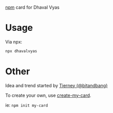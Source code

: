 [npm] card for Dhaval Vyas

# Usage

Via npx:

```bash
npx dhavalvyas
```

# Other

Idea and trend started by [Tierney (@bitandbang)]

To create your own, use [create-my-card].

ie: `npm init my-card`

[npm]: https://www.npmjs.com/
[tierney (@bitandbang)]: https://www.npmjs.com/package/bitandbang
[create-my-card]: https://www.npmjs.com/package/create-my-card

